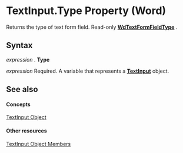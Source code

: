 
# TextInput.Type Property (Word)

Returns the type of text form field. Read-only  **[WdTextFormFieldType](490798b7-99d2-879c-60a7-71333132ab10.md)** .


## Syntax

 _expression_ . **Type**

 _expression_ Required. A variable that represents a **[TextInput](d7f6531a-4da2-ccc4-29b3-ad79ca7b18de.md)** object.


## See also


#### Concepts


[TextInput Object](d7f6531a-4da2-ccc4-29b3-ad79ca7b18de.md)
#### Other resources


[TextInput Object Members](d21b3150-6a32-3212-d144-9fc72a866187.md)
